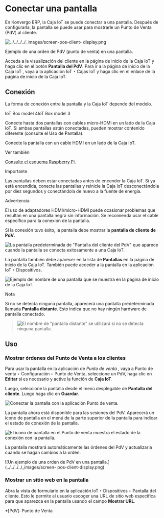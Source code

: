 # Conectar una pantalla

En Konvergo ERP, la Caja IoT se puede conectar a una pantalla. Después de
configurarla, la pantalla se puede usar para mostrarle un Punto de Venta (PdV)
al cliente.

![../../../../_images/screen-pos-client-
display.png](../../../../_images/screen-pos-client-display.png)

Ejemplo de una orden de PdV (punto de venta) en una pantalla.

Acceda a la visualización del cliente en la página de inicio de la Caja IoT y
haga clic en el botón **Pantalla del PdV**. Para ir a la página de inicio de
la Caja IoT , vaya a la aplicación IoT ‣ Cajas IoT y haga clic en el enlace de
la página de inicio de la Caja IoT.

## Conexión

La forma de conexión entre la pantalla y la Caja IoT depende del modelo.

IoT Box model 4IoT Box model 3

Conecte hasta dos pantallas con cables micro-HDMI en un lado de la Caja IoT.
Si ambas pantallas están conectadas, pueden mostrar contenido diferente
(consulte el Uso de Pantalla).

Conecte la pantalla con un cable HDMI en un lado de la Caja IoT.

<div class="alert alert-secondary">
<p class="alert-title">
Ver también</p><p><a href="../config/connect#iot-connect-schema"><span class="std std-ref">Consulte el esquema Raspberry Pi</span></a>.</p>
</div> <div class="alert alert-warning">
<p class="alert-title">
Importante</p><p>Las pantallas deben estar conectadas antes de encender la Caja IoT. Si ya está encendida, conecte las pantallas y reinicie la Caja IoT desconectándola por diez segundos y conectándola de nuevo a la fuente de energía.</p>
</div> <div class="alert alert-warning">
<p class="alert-title">
Advertencia</p><p>El uso de adaptadores HDMI/micro-HDMI puede ocasionar problemas que resultan en una pantalla negra sin información. Se recomienda usar el cable específico para la conexión de la pantalla.</p>
</div>

Si la conexión tuvo éxito, la pantalla debe mostrar la **pantalla de cliente
de PdV**.

![La pantalla predeterminada de "Pantalla del cliente del PdV" que aparece
cuando la pantalla se conecta exitosamente a una Caja IoT.
](../../../../_images/screen-pos-client-display-no-order.png)

La pantalla también debe aparecer en la lista de **Pantallas** en la página de
inicio de la Caja IoT. También puede acceder a la pantalla en la aplicación
IoT ‣ Dispositivos.

![Ejemplo del nombre de una pantalla que se muestra en la página de inicio de
la Caja IoT. ](../../../../_images/screen-screen-name-example.png)
<div class="alert alert-primary">
<p class="alert-title">
Nota</p><p>Si no se detecta ninguna pantalla, aparecerá una pantalla predeterminada llamada <b>Pantalla distante</b>. Esto indica que no hay ningún hardware de pantalla conectado.</p>
<blockquote>
<div><img alt='El nombre de "pantalla distante" se utilizará si no se detecta ninguna pantalla.' class="align-center" src="../../../../_images/screen-no-screen.png"/>
</div></blockquote>
</div>

## Uso

### Mostrar órdenes del Punto de Venta a los clientes

Para usar la pantalla en la aplicación de _Punto de venta_ , vaya a Punto de
venta ‣ Configuración ‣ Punto de Venta, seleccione un PdV, haga clic en
**Editar** si es necesario y active la función de **Caja IoT**.

Luego, seleccione la pantalla desde el menú desplegable de **Pantalla del
cliente**. Luego haga clic en **Guardar**.

![Conectar la pantalla con la aplicación Punto de
venta.](../../../../_images/screen-pos-screen-config.png)

La pantalla ahora está disponible para las sesiones del PdV. Aparecerá un
icono de pantalla en el menú de la parte superior de la pantalla para indicar
el estado de conexión de la pantalla.

![El icono de pantalla en el Punto de venta muestra el estado de la conexión
con la pantalla.](../../../../_images/screen-pos-icon.png)

La pantalla mostrará automáticamente las órdenes del PdV y actualizarla cuando
se hagan cambios a la orden.

![Un ejemplo de una orden de PdV en una pantalla.](../../../../_images/screen-
pos-client-display.png)

### Mostrar un sitio web en la pantalla

Abra la vista de formulario en la aplicación IoT ‣ Dispositivos ‣ Pantalla del
cliente. Esto le permite al usuario escoger una URL de sitio web específica
para que aparezca en la pantalla usando el campo **Mostrar URL**.

  *[PdV]: Punto de Venta

